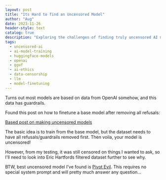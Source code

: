 ```yaml
---
layout: post
title: "Its Hard to find an Uncensored Model"
author: "Aug"
date: 2023-11-26
header-style: text
catalog: true
description: "Exploring the challenges of finding truly uncensored AI models, discussing the influence of OpenAI's data, and referencing methods for fine-tuning base models to remove refusals. Mentions experiences with specific models."
tags:
  - uncensored-ai
  - ai-model-training
  - huggingface-models
  - openai
  - gguf
  - ai-ethics
  - data-censorship
  - llm
  - model-finetuning
---
```


Turns out most models are based on data from OpenAI somehow, and this data has guardrails.

Found this post on how to finetune a base model after removing all refusals:

[Based post on making uncensored models](https://erichartford.com/uncensored-models)

The basic idea is to train from the base model, but the dataset needs to have all refusals/guardrails removed first.
Then voila, your model is uncensored!

However, from my testing, it was still censored on things I wanted to ask, so I'll need to look into Eric Hartfords
filtered dataset further to see why.

BTW, best uncensored model I've found is [Pivot Evil](https://huggingface.co/TheBloke/PiVoT-0.1-Evil-a-GGUF). This requires no special system prompt and will pretty much answer any question...
